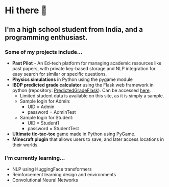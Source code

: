 # Hi there 👋
## I'm a high school student from India, and a programming enthusiast. 
### Some of my projects include...
  - **Past Pilot** - An Ed-tech platform for managing academic resources like past papers, with private key-based storage and NLP integration for easy search for similar or specific questions.
  - **Physics simulations** in Python using the pygame module
  - **IBDP predicted grade calculator** using the Flask web framework in python (repository: [PredictedGradeFlask](https://github.com/samkas125/PredictedGradeFlask)). Can be accessed [here](https://predictedgradetest.pythonanywhere.com).
    - Limited student data is available on this site, as it is simply a sample. 
    - Sample login for Admin:
      - UID = Admin
      - password = AdminTest
    - Sample login for Student:
      - UID = Student1
      - password = StudentTest
  - **Ultimate tic-tac-toe** game made in Python using PyGame.
  - **Minecraft plugin** that allows users to save, and later access locations in their worlds.

### I'm currently learning...
  - NLP using HuggingFace transformers
  - Reinforcement learning design and environments
  - Convolutional Neural Networks
<!--
**samkas125/samkas125** is a ✨ _special_ ✨ repository because its `README.md` (this file) appears on your GitHub profile.

Here are some ideas to get you started:

- 🔭 I’m currently working on ...
- 🌱 I’m currently learning ...
- 👯 I’m looking to collaborate on ...
- 🤔 I’m looking for help with ...
- 💬 Ask me about ...
- 📫 How to reach me: ...
- 😄 Pronouns: ...
- ⚡ Fun fact: ...
-->
